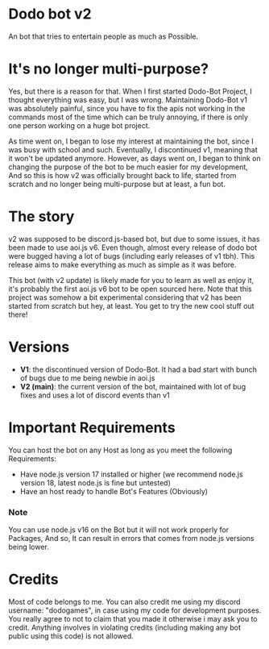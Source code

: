 # Dodo bot v2
An bot that tries to entertain people as much as Possible.

# It's no longer multi-purpose?
Yes, but there is a reason for that. When I first started Dodo-Bot Project, I thought everything was easy, but I was wrong. Maintaining Dodo-Bot v1 was absolutely painful, since you have to fix the apis not working in the commands most of the time which can be truly annoying, if there is only one person working on a huge bot project. 

As time went on, I began to lose my interest at maintaining the bot, since I was busy with school and such. Eventually, I discontinued v1, meaning that it won't be updated anymore. However, as days went on, I began to think on changing the purpose of the bot to be much easier for my development, And so this is how v2 was officially brought back to life, started from scratch and no longer being multi-purpose but at least, a fun bot.

# The story
v2 was supposed to be discord.js-based bot, but due to some issues, it has been made to use aoi.js v6. Even though, almost every release of dodo bot were bugged having a lot of bugs (including early releases of v1 tbh). This release aims to make everything as much as simple as it was before. 

This bot (with v2 update) is likely made for you to learn as well as enjoy it, it's probably the first aoi.js v6 bot to be open sourced here. Note that this project was somehow a bit experimental considering that v2 has been started from scratch but hey, at least. You get to try the new cool stuff out there!
# Versions
* **V1**: the discontinued version of Dodo-Bot. It had a bad start with bunch of bugs due to me being newbie in aoi.js
* **V2 (main)**: the current version of the bot, maintained with lot of bug fixes and uses a lot of discord events than v1
# Important Requirements
You can host the bot on any Host as long as you meet the following Requirements:
* Have node.js version 17 installed or higher (we recommend node.js version 18, latest node.js is fine but untested)
* Have an host ready to handle Bot's Features (Obviously)
### Note
You can use node.js v16 on the Bot but it will not work properly for Packages, And so, It can result in errors that comes from node.js versions being lower.

# Credits
Most of code belongs to me. You can also credit me using my discord username: "dodogames", in case using my code for development purposes. You really agree to not to claim that you made it otherwise i may ask you to credit. Anything involves in violating credits (including making any bot public using this code) is not allowed.
